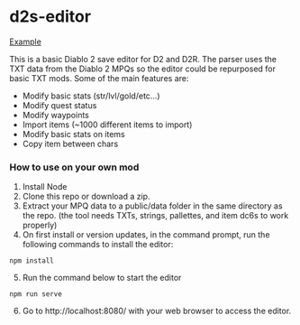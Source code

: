 # d2s-editor

[Example](http://d2s.dschu012.dev/)

This is a basic Diablo 2 save editor for D2 and D2R. The parser uses the TXT data from the Diablo 2 MPQs so the editor could be repurposed for basic TXT mods. Some of the main features are:

* Modify basic stats (str/lvl/gold/etc...)
* Modify quest status
* Modify waypoints
* Import items (~1000 different items to import)
* Modify basic stats on items
* Copy item between chars

### How to use on your own mod

1. Install Node
2. Clone this repo or download a zip.
3. Extract your MPQ data to a public/data folder in the same directory as the repo. (the tool needs TXTs, strings, pallettes, and item dc6s to work properly)
4. On first install or version updates, in the command prompt, run the following commands to install the editor:

```
npm install 
```

5. Run the command below to start the editor

```
npm run serve
```

6. Go to http://localhost:8080/ with your web browser to access the editor.
